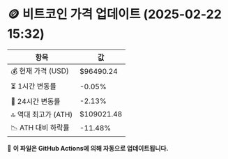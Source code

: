 # 🪙 비트코인 가격 업데이트 (2025-02-22 15:32)

| 항목                | 값 |
|--------------------|----------------|
| 💰 현재 가격 (USD) | $96490.24 |
| ⏳ 1시간 변동률    | -0.05% |
| 📆 24시간 변동률   | -2.13% |
| 🔝 역대 최고가 (ATH) | $109021.48 |
| 📉 ATH 대비 하락률 | -11.48% |

🔄 **이 파일은 GitHub Actions에 의해 자동으로 업데이트됩니다.**
